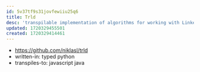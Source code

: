 ```yaml
---
id: 5v37tf9s31jovfewiiu25q6
title: Trld
desc: 'transpilable implementation of algorithms for working with Linked Data as JSON-LD. This includes translating to and from various RDF syntaxes and mapping of vocabularies.'
updated: 1720329455501
created: 1720329414461
---
```


- https://github.com/niklasl/trld
- written-in: typed python
- transpiles-to: javascript java

